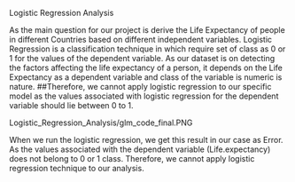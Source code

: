 Logistic Regression Analysis

As the main question for our project is derive the Life Expectancy of people in different Countries based on different independent variables. Logistic Regression is a classification technique in which require set of class as 0 or 1 for the values of the dependent variable.
As our dataset is on detecting the factors affecting the life expectancy of a person, it depends on the Life Expectancy as a dependent variable and class of the variable is numeric is nature.
##Therefore, we cannot apply logistic regression to our specific model as the values associated with logistic regression for the dependent variable should lie between 0 to 1.

Logistic_Regression_Analysis/glm_code_final.PNG
 
When we run the logistic regression, we get this result in our case as Error. As the values associated with the dependent variable (Life.expectancy) does not belong to 0 or 1 class.
Therefore, we cannot apply logistic regression technique to our analysis.
